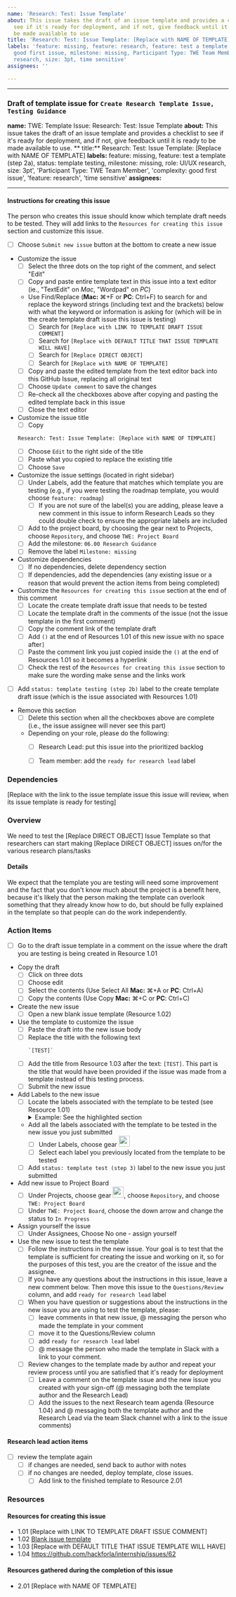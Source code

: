 ```yaml
---
name: 'Research: Test: Issue Template'
about: This issue takes the draft of an issue template and provides a checklist to
  see if it's ready for deployment, and if not, give feedback until it is ready to
  be made available to use
title: 'Research: Test: Issue Template: [Replace with NAME OF TEMPLATE]'
labels: 'feature: missing, feature: research, feature: test a template (step 2a),
  good first issue, milestone: missing, Participant Type: TWE Team Member, role: UI/UX
  research, size: 3pt, time sensitive'
assignees: ''

---
```


---
### Draft of template issue for `Create Research Template Issue, Testing Guidance`
**name:** TWE: Template Issue: Research: Test: Issue Template
**about:** This issue takes the draft of an issue template and provides a checklist to see if it's ready for deployment, and if not, give feedback until it is ready to be made available to use.
** title:** Research: Test: Issue Template: [Replace with NAME OF TEMPLATE]
**labels:** feature: missing, feature: test a template (step 2a), status: template testing, milestone: missing, role: UI/UX research, size: 3pt', 'Participant Type: TWE Team Member', 'complexity: good first issue', 'feature: research', 'time sensitive'
**assignees:**

---
#### Instructions for creating this issue
The person who creates this issue should know which template draft needs to be tested. They will add links to the `Resources for creating this issue` section and customize this issue.
- [ ] Choose `Submit new issue` button at the bottom to create a new issue 
- Customize the issue
    - [ ] Select the three dots on the top right of the comment, and select "Edit"
    - [ ] Copy and paste entire template text in this issue into a text editor (ie., "TextEdit" on _Mac_, "Wordpad" on _PC_)
    - Use Find/Replace (**Mac:** ⌘+F or **PC**: Ctrl+F) to search for and replace the keyword strings (including text and the brackets) below with what the keyword or information is asking for (which will be in the create template draft issue this issue is testing)
        - [ ] Search for `[Replace with LINK TO TEMPLATE DRAFT ISSUE COMMENT]` 
        - [ ] Search for `[Replace with DEFAULT TITLE THAT ISSUE TEMPLATE WILL HAVE]`
        - [ ] Search for `[Replace DIRECT OBJECT]`
        - [ ] Search for `[Replace with NAME OF TEMPLATE]`
    - [ ] Copy and paste the edited template from the text editor back into this GitHub Issue, replacing all original text
    - [ ] Choose `Update comment` to save the changes
    - [ ] Re-check all the checkboxes above after copying and pasting the edited template back in this issue
    - [ ] Close the text editor
- Customize the issue title
    - [ ] Copy
    ```
    Research: Test: Issue Template: [Replace with NAME OF TEMPLATE]
    ```
    - [ ] Choose `Edit` to the right side of the title
    - [ ] Paste what you copied to replace the existing title
    - [ ] Choose `Save`
- Customize the issue settings (located in right sidebar)
    - [ ] Under Labels, add the feature that matches which template you are testing (e.g., if you were testing the roadmap template, you would choose `feature: roadmap`)
        - [ ] If you are not sure of the label(s) you are adding, please leave a new comment in this issue to inform Research Leads so they could double check to ensure the appropriate labels are included 
    - [ ] Add to the project board, by choosing the gear next to Projects, choose `Repository`, and choose `TWE: Project Board`
    - [ ] Add the milestone: `06.00 Research Guidance`
    - [ ] Remove the label `Milestone: missing`
- Customize dependencies 
    - [ ] If no dependencies, delete dependency section
    - [ ] If dependencies, add the dependencies (any existing issue or a reason that would prevent the action items from being completed)
- Customize the `Resources for creating this issue` section at the end of this comment
    - [ ] Locate the create template draft issue that needs to be tested
    - [ ] Locate the template draft in the comments of the issue (not the issue template in the first comment)
    - [ ] Copy the comment link of the template draft 
    - [ ] Add `()` at the end of Resources 1.01 of this new issue with no space after`]`
    - [ ] Paste the comment link you just copied inside the `()` at the end of Resources 1.01 so it becomes a hyperlink
    - [ ] Check the rest of the `Resources for creating this issue` section to make sure the wording make sense and the links work
- [ ] Add `status: template testing (step 2b)` label to the create template draft issue (which is the issue associated with Resources 1.01)
- Remove this section
    - [ ] Delete this section when all the checkboxes above are complete (i.e., the issue assignee will never see this part)
    - Depending on your role, please do the following:
       - [ ] Research Lead: put this issue into the prioritized backlog
       - [ ] Team member: add the `ready for research lead` label


### Dependencies
[Replace with the link to the issue template issue this issue will review, when its issue template is ready for testing]

### Overview
We need to test the [Replace DIRECT OBJECT] Issue Template so that researchers can start making [Replace DIRECT OBJECT] issues on/for the various research plans/tasks

#### Details
We expect that the template you are testing will need some improvement and the fact that you don't know much about the project is a benefit here, because it's likely that the person making the template can overlook something that they already know how to do, but should be fully explained in the template so that people can do the work independently.

### Action Items
- [ ] Go to the draft issue template in a comment on the issue where the draft you are testing is being created in Resource 1.01
- Copy the draft
   - [ ] Click on three dots
   - [ ] Choose edit 
   - [ ] Select the contents (Use Select All **Mac:** ⌘+A or **PC**: Ctrl+A) 
   - [ ] Copy the contents (Use Copy **Mac:** ⌘+C or **PC**: Ctrl+C) 
- Create the new issue
   - [ ] Open a new blank issue template (Resource 1.02)
- Use the template to customize the issue
   - [ ] Paste the draft into the new issue body
   - [ ] Replace the title with the following text
      ```
      `[TEST]` 
      ```
   - [ ] Add the title from Resource 1.03 after the text: `[TEST]`.  This part is the title that would have been provided if the issue was made from a template instead of this testing process. 
   - [ ] Submit the new issue
- Add Labels to the new issue
   - [ ] Locate the labels associated with the template to be tested (see Resource 1.01)
      <details><summary>Example: See the highlighted section</summary>
      <p>
      <img width="400" alt="Screenshot 2024-05-28 at 11 35 24 AM" src="https://github.com/hackforla/internship/assets/57029070/4146ecaa-a893-41e7-9c65-3c0704eb1686">
      <p>
      </details>               
   - Add all the labels associated with the template to be tested in the new issue you just submitted
      - [ ] Under Labels, choose gear <img src="https://user-images.githubusercontent.com/57029070/211904252-46521281-b8f8-495d-b31f-d06e425f0096.png" width=25px>
      - [ ] Select each label you previously located from the template to be tested
   - [ ] Add `status: template test (step 3)` label to the new issue you just submitted
- Add new issue to Project Board
   - [ ] Under Projects, choose gear <img src="https://user-images.githubusercontent.com/57029070/211904252-46521281-b8f8-495d-b31f-d06e425f0096.png" width=25px>, choose `Repository`, and choose `TWE: Project Board`
   - [ ] Under `TWE: Project Board`, choose the down arrow and change the status to `In Progress`
- Assign yourself the issue
   - [ ] Under Assignees, Choose No one - assign yourself
- Use the new issue to test the template
   - [ ] Follow the instructions in the new issue.  Your goal is to test that the template is sufficient for creating the issue and working on it, so for the purposes of this test, you are the creator of the issue and the assignee.
   - [ ] If you have any questions about the instructions in this issue, leave a new comment below. Then move this issue to the `Questions/Review` column, and add `ready for research lead` label
   - [ ] When you have question or suggestions about the instructions in the new issue you are using to test the template, please:
      - [ ] leave comments in that new issue, @ messaging the person who made the template in your comment
      - [ ] move it to the Questions/Review column
      - [ ] add `ready for research lead` label
      - [ ] @ message the person who made the template in Slack with a link to your comment.
   - [ ] Review changes to the template made by author and repeat your review process until you are satisfied that it's ready for deployment
      - [ ] Leave a comment on the template issue and the new issue you created with your sign-off (@ messaging both the template author and the Research Lead)
      - [ ] Add the issues to the next Research team agenda (Resource 1.04) and @ messaging both the template author and the Research Lead via the team Slack channel with a link to the issue comments)

#### Research lead action items
- [ ] review the template again
   - [ ] if changes are needed, send back to author with notes
   - [ ] if no changes are needed, deploy template, close issues.
      - [ ] Add link to the finished template to Resource 2.01

### Resources
#### Resources for creating this issue
- 1.01 [Replace with LINK TO TEMPLATE DRAFT ISSUE COMMENT]
- 1.02 [Blank issue template](https://github.com/hackforla/internship/issues/new)
- 1.03 [Replace with DEFAULT TITLE THAT ISSUE TEMPLATE WILL HAVE]
- 1.04 https://github.com/hackforla/internship/issues/62

#### Resources gathered during the completion of this issue
- 2.01 [Replace with NAME OF TEMPLATE]

